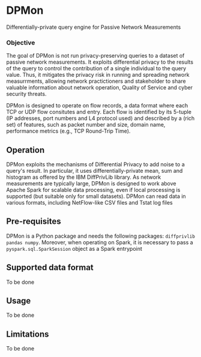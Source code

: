 # DPMon
Differentially-private query engine for Passive Network Measurements

### Objective

The goal of DPMon is not run privacy-preserving queries to a dataset of passive network measurements.
It exploits differential privacy to the results of the query to control the contribution of a single individual to the query value.
Thus, it mitigates the privacy risk in running and spreading network measurrments, allowing network practictioners and stakeholder to share valuable information about network operation, Quality of Service and cyber security threats.

DPMon is designed to operate on flow records, a data format where each TCP or UDP flow consitutes and entry. Each flow is identified by its 5-tuple (IP addresses, port numbers and L4 protocol used) and described by a (rich set) of features, such as packet number and size, domain name, performance metrics (e.g., TCP Round-Trip Time).

## Operation

DPMon exploits the mechanisms of Differential Privacy to add noise to a query's result. In particular, it uses differentially-private mean, sum and histogram as offered by the IBM DiffPrivLib library.
As network measurements are typically large, DPMon is designed to work above Apache Spark for scalable data processing, even if local processing is supported (but suitable only for small datasets).
DPMon can read data in various formats, including NetFlow-like CSV files and Tstat log files

## Pre-requisites

DPMon is a Python package and needs the following packages: `diffprivlib pandas numpy`.
Moreover, when operating on Spark, it is necessary to pass a `pyspark.sql.SparkSession` object as a Spark entrypoint

## Supported data format

To be done

## Usage

To be done

## Limitations

To be done
